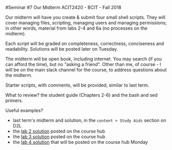 #Seminar #7 Our Midterm
ACIT2420 - BCIT - Fall 2018

Our midterm will have you create & submit four small shell scripts. 
They will cover managing files, scripting, managing users and managing permissions;
in other words, material from labs 2-4 and 6a (no processes on the midterm).

Each script will be graded on completeness, correctness, conciseness and readability.
Solutions will be posted later on Tuesday.

The midterm will be open book, including internet. You may search (if you can afford the time),
but no "asking a friend". Other than me, of course - I will be on the main slack
channel for the course, to address questions about the midterm.

Starter scripts, with comments, will be provided, similar to last term.

What to review? the student guide (Chapters  2-6) and the bash and sed primers.

Useful examples?
- last term's midterm and solution, in the `content > Study Aids` section on D2L
- the [lab 2 solution](/download/tellmeastory.sh) posted on the course hub
- the [lab 3 solution](/download/lab03.sh) posted on the course hub
- the [lab 4 solution](/download/you-wish-this-was-here.sh) that will be posted on the course hub Monday
